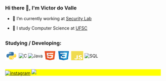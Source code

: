 ### Hi there 👋, I'm Victor do Valle

- 🔭 I’m currently working at [Security Lab](https://labsec.ufsc.br/)

- 🌱 I study Computer Science at [UFSC](https://cco.ufsc.br/)


##

<div style="display: inline_block">
  <h3>Studying / Developing:</h3>
  
  <img align="center" title="Python" alt="Python" height="30" width="40" src="https://raw.githubusercontent.com/devicons/devicon/master/icons/python/python-original.svg"> 
  <img align="center" title="C" alt="C" height="30" width="30" src="https://img.icons8.com/color/480/c-programming.png">
  <img align="center" title="Java" alt="Java" height="30" width="40" src="https://cdn.jsdelivr.net/gh/devicons/devicon/icons/java/java-original.svg">
  <img align="center" title="HTML" alt="HTML" height="30" width="40" src="https://raw.githubusercontent.com/devicons/devicon/master/icons/html5/html5-original.svg">
  <img align="center" title="CSS" alt="CSS" height="30" width="40" src="https://raw.githubusercontent.com/devicons/devicon/master/icons/css3/css3-original.svg">
  <img align="center" title="JavaScript" alt="JavaScript" height="30" width="40" src="https://raw.githubusercontent.com/devicons/devicon/master/icons/javascript/javascript-plain.svg">
  <img align="center" title="SQL" alt="SQL" height="30" width="30" src="https://cdn-icons-png.flaticon.com/128/4492/4492311.png">
  
</div>

##

<div>
  <p align="left" style="background:yellow">
  <a href="https://www.linkedin.com/in/victordovalle/" target="_blank"><img align="center" src="https://img.shields.io/badge/-LinkedIn-%230077B5?style=for-the-badge&logo=linkedin&logoColor=white" alt="instagram"/></a>
  <a href = "mailto:contatorafaballerini@gmail.com"><img src="https://img.shields.io/badge/-Gmail-%23333?style=for-the-badge&logo=gmail&logoColor=white" target="_blank"></a>
  </p>

</div>
